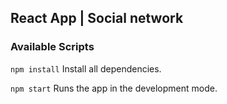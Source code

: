 ## React App | Social network

### Available Scripts

```npm install```
Install all dependencies.

```npm start```
Runs the app in the development mode.
